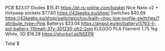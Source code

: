 PCB $23.07
Diodes $15.41 https://pt.rs-online.com/basket
Nice Nano v2 + Hotswap sockets $77.60 https://42keebs.eu/shop/
Switches $40.69 https://42keebs.eu/shop/switches/choc/kailh-choc-low-profile-switches/?attribute_type=Pink
Batterys $23.04 https://ampul.eu/en/battery/5763-li-pol-battery-110mah-37v-301230-ph2-2pin
ELEGOO PLA Filament 1.75 1kg White, 3D $18.28 https://shorturl.at/NSEPR

Total $
